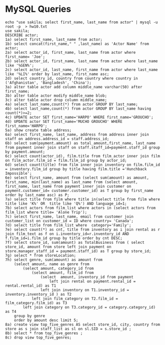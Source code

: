 # MySQL Queries 
    echo "use sakila; select first_name, last_name from actor" | mysql -u root -p  > hw10.txt
    use sakila;
    DESCRIBE actor;
    1a) select first_name, last_name from actor;
    1b) select concat(first_name," " ,last_name) as 'Actor Name' from actor;
    2a) select actor_id, first_name, last_name from actor where first_name= 'Joe';
    2b) select actor_id, first_name, last_name from actor where last_name like '%GEN%';
    2c) select actor_id, last_name, first_name from actor where last_name like '%LI%' order by last_name, first_name asc;
    2d) select country_id, country from country where country in ('Afghanistan', 'Bangladesh', 'China');
    3a) alter table actor add column middle_name varchar(50) after first_name;
    3b) alter table actor modify middle_name blob;
    3c) alter table actor drop column middle_name;
    4a) select last_name,count(*) from actor GROUP BY last_name;
    4b) select last_name,count(*) from actor GROUP BY last_name having count(*)>=2;
    4c) UPDATE actor SET first_name='HARPO' WHERE first_name='GROUCHO';
    4d) UPDATE actor SET first_name='MUCHO GROUCHO' WHERE first_name='HARPO';
    5a) show create table address;
    6a) select first_name, last_name, address from address inner join staff on address.address_id = staff.address_id;
    6b) select sum(payment.amount) as total_amount,first_name, last_name from payment inner join staff on staff.staff_id=payment.staff_id group by payment.amount;
    6c) select count(actor_id), film.title from film_actor inner join film on film_actor.film_id = film.film_id group by actor_id;
    6d) select count(title) from film inner join inventory on film.film_id = inventory.film_id group by title having film.title ='Hunchback Impossible';
    6e) select first_name, amount from (select sum(amount) as amount, first_name, min(last_name) as last_name from (select amount, first_name, last_name from payment inner join customer on payment.customer_id= customer.customer_id) as T group by first_name order by last_name asc) as P;
    7a) select title from film where title in(select title from film where title like 'K%' OR  title like 'Q%') AND language_id=1;
    7b) select actors from film_list where actors in (select actors from film_list where title= 'Alone Trip');
    7c) select first_name, last_name, email from customer join customer_list on customer_id = ID where country= 'Canada';
    7d) select title from film_list where  category='Family';
    7e) select count(*) as cnt, title from inventory as i join rental as r join film_text as f on i.inventory_id=r.inventory_id AND f.film_id=i.film_id group by title order by cnt DESC;
    7f) select store_id, sum(amount) as TotalBusiness from ( select store_id, amount from store left join payment on store.manager_staff_id = payment.staff_id) as T group by store_id;
    7g) select * from storeLocation;
    7h) select genre, sum(amount) as amount from
        (select amount, name as genre from
            (select amount, category_id from
                (select amount, film_id from
                    (select  amount, inventory_id from payment
                        left join rental on payment.rental_id = rental.rental_id) as T1
                    left join inventory on T1.inventory_id = inventory.inventory_id ) as T2
                left join film_category on T2.film_id = film_category.film_id) as T3
            left join category on T3.category_id = category.category_id) as T4
        group by genre
        order by amount desc limit 5;
    8a) create view top_five_genres AS select store_id, city, country from store as s join staff_list as sl on sl.SID = s.store_id ;
    8b) select * from top_five_genres ;
    8c) drop view top_five_genres;

